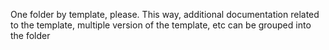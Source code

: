 One folder by template, please. This way, additional documentation related to the template, multiple version of the template, etc can be grouped into the folder
